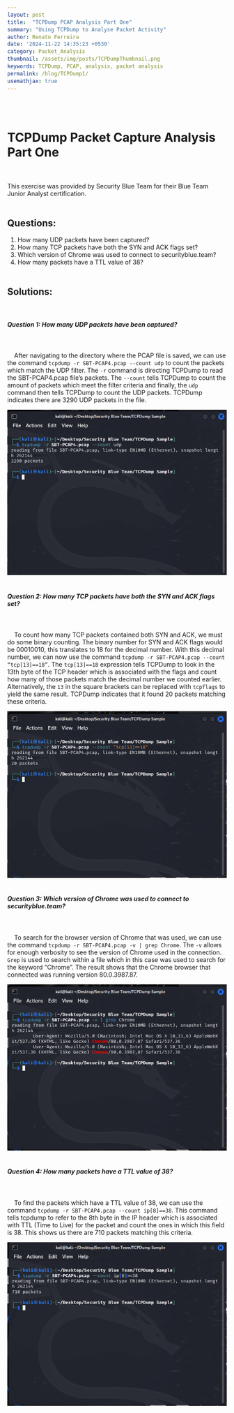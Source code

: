 ```yaml
---
layout: post
title:  "TCPDump PCAP Analysis Part One"
summary: "Using TCPDump to Analyse Packet Activity"
author: Renato Ferreira
date: '2024-11-22 14:35:23 +0530'
category: Packet_Analysis
thumbnail: /assets/img/posts/TCPDumpThumbnail.png
keywords: TCPDump, PCAP, analysis, packet analysis
permalink: /blog/TCPDump1/
usemathjax: true
---
```


<br><br>

# TCPDump Packet Capture Analysis Part One
<br><br>
This exercise was provided by Security Blue Team for their Blue Team Junior Analyst certification.
<br><br>

## Questions:

1. How many UDP packets have been captured?
2. How many TCP packets have both the SYN and ACK flags set?
3. Which version of Chrome was used to connect to securityblue.team?
4. How many packets have a TTL value of 38?
<br><br>

## Solutions:
<br>

##### Question 1: How many UDP packets have been captured?
<br>

&nbsp;&nbsp;&nbsp;&nbsp;After navigating to the directory where the PCAP file is saved, we can use the command `tcpdump -r SBT-PCAP4.pcap --count udp` to count the packets which match the UDP filter. The `-r` command is directing TCPDump to read the SBT-PCAP4.pcap file’s packets. The `--count` tells TCPDump to count the amount of packets which meet the filter criteria and finally, the `udp` command then tells TCPDump to count the UDP packets. TCPDump indicates there are 3290 UDP packets in the file.
<br>

![img-description](/assets/img/posts/TCPDumpIMG1.png)
<br><br>

##### Question 2: How many TCP packets have both the SYN and ACK flags set?
<br>

&nbsp;&nbsp;&nbsp;&nbsp;To count how many TCP packets contained both SYN and ACK, we must do some binary counting. The binary number for SYN and ACK flags would be 00010010, this translates to 18 for the decimal number. With this decimal number, we can now use the command `tcpdump -r SBT-PCAP4.pcap --count “tcp[13]==18”`. The `tcp[13]==18` expression tells TCPDump to look in the 13th byte of the TCP header which is associated with the flags and count how many of those packets match the decimal number we counted earlier. Alternatively, the `13` in the square brackets can be replaced with `tcpflags` to yield the same result. TCPDump indicates that it found 20 packets matching these criteria.
<br>

![img-description](/assets/img/posts/TCPDumpIMG2.png)
<br><br>

##### Question 3: Which version of Chrome was used to connect to securityblue.team?
<br>

&nbsp;&nbsp;&nbsp;&nbsp;To search for the browser version of Chrome that was used, we can use the command `tcpdump -r SBT-PCAP4.pcap -v | grep Chrome`. The `-v` allows for enough verbosity to see the version of Chrome used in the connection. `Grep` is used to search within a file which in this case was used to search for the keyword “Chrome”. The result shows that the Chrome browser that connected was running version 80.0.3987.87.
<br>

![img-description](/assets/img/posts/TCPDumpIMG3.png)
<br><br>

##### Question 4: How many packets have a TTL value of 38?
<br>

&nbsp;&nbsp;&nbsp;&nbsp;To find the packets which have a TTL value of 38, we can use the command `tcpdump -r SBT-PCAP4.pcap --count ip[8]==38`. This command tells tcpdump to refer to the 8th byte in the IP header which is associated with TTL (Time to Live) for the packet and count the ones in which this field is 38. This shows us there are 710 packets matching this criteria.
<br>

![img-description](/assets/img/posts/TCPDumpIMG4.png)
<br><br>
